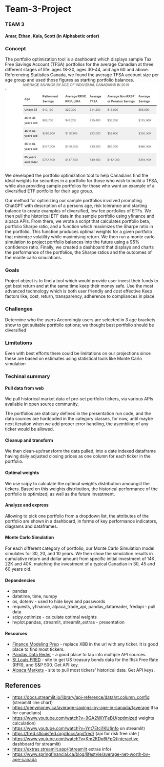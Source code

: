 # Team-3-Project

### TEAM 3

#### Amar, Ethan, Kala, Scott (in Alphabetic order)

### Concept

The portfolio optimization tool is a dashboard which displays sample Tax Free Savings Account (TFSA) portfolios for the average Canadian at three different stages of life: ages 18-30, ages 30-44, and age 60 and above. Referencing Statistics Canada, we found the average TFSA account size per age group and used those figures as starting portfolio balances. 
![TFSA](Resources/Canadian%20TFSA%20statistics.jpg)

We developed the portfolio optimization tool to help Canadians find the ideal weights for securities in a portfolio for those who wish to build a TFSA, while also providing sample portfolios for those who want an example of a diversified ETF portfolio for their age group.

Our method for optimizing our sample portfolios involved prompting ChatGPT with description of a persons age, risk tolerance and starting balance to create examples of diversified, low fee portfolios of ETFs. We then pull the historical ETF data in the sample portfolio using yfinance and alpaca APIs. From there, we wrote a script that calculates portfolio beta, portfolio Sharpe ratio, and a function which maximizes the Sharpe ratio in the portfolio. This function produces optimal weights for a given portfolio that minimize volatility while maximising return. We then run a monte carlo simulation to project portfolio balances into the future using a 95% confidence ratio. Finally, we created a dashboard that displays and charts the performance of the portfolios, the Sharpe ratios and the outcomes of the monte carlo simulations. 

### Goals

Project object is to find a tool which would provide user 
invest their funds to get best return and at the same time keep their 
money safe. Use the most advanced technology which is both user 
friendly and cost effective Keep factors like, cost, return, 
transparency, adherence to compliances in place

### Challenges

Determine who the users Accordingly users are selected
in 3 age brackets show to get suitable portfolio options; we thought 
best portfolio should be diversified

### Limitations

Even with best efforts there could be limitations on our
projections since these are based on estimates using statistical tools 
like Monte Carlo simulation

### Techinal summary

#### Pull data from web

We pull historical market data of pre-set portfolio tickers, via various APIs available in open source community. 

The portfolios are staticaly defined in the presentation run code, and the data sources are hardcoded in the category classes, for now, until maybe next iteration when we add proper error handling, the asembling of any ticker would be allowed.

#### Cleanup and transform

We then clean-up/transform the data pulled, into a date indexed dataframe having daily adjusted closing prices as one column for each ticker in the portfolio. 

#### Optimal weights

We use scipy to calculate the optimal weights distribution amoungst the tickers. Based on this weights distribution, the historical performance of the portfolio is optimized, as well as the future investment.

#### Analyze and express

Allowing to pick one portfolio from a dropdown list, the attributes of the portfolio are shown in a dashboard, in forms of key performance indicators, diagrams and dataframes.

#### Monte Carlo Simulation

For each different category of portfolio, our Monte Carlo Simulation model simulates for 30, 20, and 10 years. We then show the simulation results in cumulative return and dollar amount from specific initial investment of 14K, 22K and 40K, matching the investment of a typical Canadian in 30, 45 and 60 years old.

#### Depandencies

* pandas
* datetime, time, numpy
* os, dotenv - used to hide keys and passwords
* requests, yfinance, alpaca_trade_api, pandas_datareader, fredapi - pull data
* scipy.optimize - calculate optimal weights
* hvplot.pandas, streamlit, streamlit_extras - presentation

#### Resources

* [Finance Modeling Prep](https://site.financialmodelingprep.com/financial-summary/XBB) - replace XBB in the url with any ticker. It is good place to find most tickers.
* [Pandas Data Reder](https://pandas-datareader.readthedocs.io/en/latest/remote_data.html#remote-data-alphavantage) - a good place to tap into multiple API sources.
* [St.Louis FRED](https://fred.stlouisfed.org/categories/115?cid=115&et=&pageID=1&t=) - site to get US treasury bonds data for the Risk Free Rate (RFR), and S&P 500. Get API key.
* [Alpaca Markets](https://app.alpaca.markets) - site to pull most tickers' historical data. Get API keys.

## References

* https://docs.streamlit.io/library/api-reference/data/st.column_config (streamlit line chart)
* https://genymoney.ca/average-savings-by-age-in-canada/(average tfsa for canadians)
* https://www.youtube.com/watch?v=9GA2WlYFeBU(optimized weights calculation)
* https://www.youtube.com/watch?v=Ynt7Etci1KU(info on streamlit)
* https://fred.stlouisfed.org/docs/api/fred/ (api for risk free rate )
* https://www.youtube.com/watch?v=Km2KDo6tFpQ(interactive dashboard for streamlit)
* https://extras.streamlit.app/(streamlit extras info)
* https://www.springfinancial.ca/blog/lifestyle/average-net-worth-by-age-canada